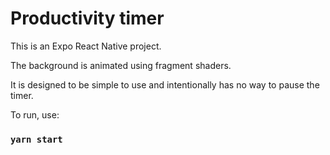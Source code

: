 # Productivity timer

This is an Expo React Native project.

The background is animated using fragment shaders.

It is designed to be simple to use and intentionally has no way to pause the timer.

To run, use:

### `yarn start`

